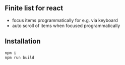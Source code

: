 ## Finite list for react

- focus items programmatically for e.g. via keyboard
- auto scroll of items when focused programmatically

## Installation

```bash
npm i
npm run build
```
